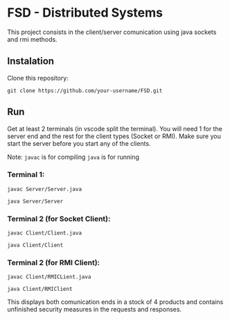# FSD - Distributed Systems

This project consists in the client/server comunication using java sockets and rmi methods.

## Instalation
Clone this repository:
```
git clone https://github.com/your-username/FSD.git 
```
## Run
Get at least 2 terminals (in vscode split the terminal). You will need 1 for the server end and the rest for the client types (Socket or RMI). Make sure you start the server before you start any of the clients.

Note: 
```javac``` is for compiling
```java``` is for running
### Terminal 1:
```
javac Server/Server.java
```
```
java Server/Server
```
### Terminal 2 (for Socket Client):
```
javac Client/Client.java
```
```
java Client/Client
```
### Terminal 2 (for RMI Client):
```
javac Client/RMICLient.java
```
```
java Client/RMIClient
```
This displays both comunication ends in a stock of 4 products and contains unfinished security measures in the requests and responses.
